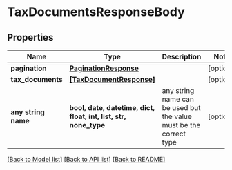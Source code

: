 # TaxDocumentsResponseBody


## Properties
Name | Type | Description | Notes
------------ | ------------- | ------------- | -------------
**pagination** | [**PaginationResponse**](PaginationResponse.md) |  | [optional] 
**tax_documents** | [**[TaxDocumentResponse]**](TaxDocumentResponse.md) |  | [optional] 
**any string name** | **bool, date, datetime, dict, float, int, list, str, none_type** | any string name can be used but the value must be the correct type | [optional]

[[Back to Model list]](../README.md#documentation-for-models) [[Back to API list]](../README.md#documentation-for-api-endpoints) [[Back to README]](../README.md)


